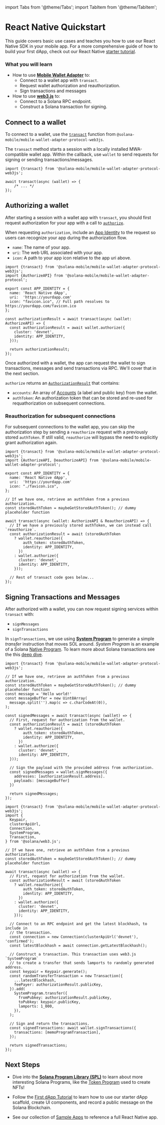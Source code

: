 import Tabs from '@theme/Tabs';
import TabItem from '@theme/TabItem';

# React Native Quickstart

This guide covers basic use cases and teaches you how to use our React Native SDK in your mobile app.
For a more comprehensive guide of how to build your first  dApp, check out our React Native [starter tutorial](/react-native/first_app_tutorial).

### What you will learn
- How to use [**Mobile Wallet Adapter**](/react-native/overview#library-overview) to:
  - Connect to a wallet app with `transact`.
  - Request wallet authorization and reauthorization.
  - Sign transactions and messages
- How to use [**web3.js**](https://solana-labs.github.io/solana-web3.js/) to:
  - Connect to a Solana RPC endpoint.
  - Construct a Solana transaction for signing.

## Connect to a wallet

To connect to a wallet, use the [`transact`](https://github.com/solana-mobile/mobile-wallet-adapter/blob/main/js/packages/mobile-wallet-adapter-protocol-web3js/src/transact.ts) function from `@solana-mobile/mobile-wallet-adapter-protocol-web3js`. 

The `transact` method starts a session with a locally installed MWA-compatible wallet app. Within the callback, use
`wallet` to send requests for signing or sending transactions/messages.

```tsx
import {transact} from '@solana-mobile/mobile-wallet-adapter-protocol-web3js';

await transact(async (wallet) => {
    /* ... */
});
```

## Authorizing a wallet
After starting a session with a wallet app with `transact`, you should first request authorization for your app with a call to [`authorize`](https://www.javadoc.io/doc/com.solanamobile/mobile-wallet-adapter-clientlib-ktx/latest/com/solana/mobilewalletadapter/clientlib/AdapterOperations.html#authorize(Uri,Uri,String,RpcCluster)).

When requesting `authorization`, include an [App Identity](https://github.com/solana-mobile/mobile-wallet-adapter/blob/main/js/packages/mobile-wallet-adapter-protocol/src/types.ts#L13) to the request so users can recognize your app during the authorization flow.
- `name`: The name of your app.
- `uri`: The web URL associated with your app.
- `icon`: A path to your app icon relative to the app uri above.

```tsx
import {transact} from '@solana-mobile/mobile-wallet-adapter-protocol-web3js';
import {AuthorizeAPI} from '@solana-mobile/mobile-wallet-adapter-protocol';

export const APP_IDENTITY = {
  name: 'React Native dApp',
  uri:  'https://yourdapp.com'
  icon: "favicon.ico", // Full path resolves to https://yourdapp.com/favicon.ico
};

const authorizationResult = await transact(async (wallet: AuthorizeAPI) => {
  const authorizationResult = await wallet.authorize({
    cluster: 'devnet',
    identity: APP_IDENTITY,
  }));

  return authorizationResult;
});
```

Once authorized with a wallet, the app can request the wallet to sign transactions, messages and send transactions via RPC. We'll cover that in the next section. 

`authorize` returns an [`AuthorizationResult`](https://github.com/solana-mobile/mobile-wallet-adapter/blob/main/js/packages/mobile-wallet-adapter-protocol/src/types.ts#L31) that contains:
- `accounts`: An array of [Accounts](https://github.com/solana-mobile/mobile-wallet-adapter/blob/main/js/packages/mobile-wallet-adapter-protocol/src/types.ts#L3) (a label and public key) from the wallet.
- `authToken`: An authorization token that can be stored and re-used for requathorization on subsequent connections.

### Reauthorization for subsequent connections

For subsequent connections to the wallet app, you can skip the authorization step by sending a `reauthorize` request 
with a previously stored `authToken`. If still valid, `reauthorize` will bypass the need to explicitly grant authorization again.

```tsx
import {transact} from '@solana-mobile/mobile-wallet-adapter-protocol-web3js';
import {AuthorizeAPI, DeauthorizeAPI} from '@solana-mobile/mobile-wallet-adapter-protocol';

export const APP_IDENTITY = {
  name: 'React Native dApp',
  uri:  'https://yourdapp.com'
  icon: "./favicon.ico",
};

// If we have one, retrieve an authToken from a previous authorization. 
const storedAuthToken = maybeGetStoredAuthToken(); // dummy placeholder function

await transact(async (wallet: AuthorizeAPI & ReauthorizeAPI) => {
  // If we have a previously stored authToken, we can instead call `reauthorize`.
  const authorizationResult = await (storedAuthToken
    ? wallet.reauthorize({
        auth_token: storedAuthToken,
        identity: APP_IDENTITY,
      })
    : wallet.authorize({
      cluster: 'devnet',
      identity: APP_IDENTITY,
    }));

  // Rest of transact code goes below...
});
```

## Signing Transactions and Messages

After authorized with a wallet, you can now request signing services within `transact` with:
- `signMessages`
- `signTransactions`

In `signTransactions`, we use using [**System Program**](https://docs.solana.com/developing/runtime-facilities/programs#system-program) to generate a simple *transfer* instruction that moves SOL around. *System Program* is an example of a Solana [Native Program](https://docs.solana.com/developing/runtime-facilities/programs). To learn more about Solana transactions see the this [deep dive](https://docs.solana.com/developing/programming-model/transactions).

<Tabs>
<TabItem value="signMessasges" label="signMessages">

```tsx
import {transact} from '@solana-mobile/mobile-wallet-adapter-protocol-web3js';

// If we have one, retrieve an authToken from a previous authorization. 
const storedAuthToken = maybeGetStoredAuthToken(); // dummy placeholder function
const message = 'Hello world!'
const messageBuffer = new Uint8Array(
  message.split('').map(c => c.charCodeAt(0)),
);

const signedMessages = await transact(async (wallet) => {
  // First, request for authorization from the wallet.
  const authorizationResult = await (storedAuthToken
    ? wallet.reauthorize({
        auth_token: storedAuthToken,
        identity: APP_IDENTITY,
      })
    : wallet.authorize({
      cluster: 'devnet',
      identity: APP_IDENTITY,
  }));

  // Sign the payload with the provided address from authorization.
  const signedMessages = wallet.signMessages({
    addresses: [authorizationResult.address].
    payloads: [messageBuffer]
  })

  return signedMessages;
});
```

</TabItem>
<TabItem value="signTransactions" label="signTransactions">

```tsx
import {transact} from '@solana-mobile/mobile-wallet-adapter-protocol-web3js';
import {
  Keypair,
  clusterApiUrl,
  Connection,
  SystemProgram,
  Transaction,
} from '@solana/web3.js';

// If we have one, retrieve an authToken from a previous authorization. 
const storedAuthToken = maybeGetStoredAuthToken(); // dummy placeholder function

await transact(async (wallet) => {
  // First, request for authorization from the wallet.
  const authorizationResult = await (storedAuthToken
    ? wallet.reauthorize({
        auth_token: storedAuthToken,
        identity: APP_IDENTITY,
      })
    : wallet.authorize({
      cluster: 'devnet',
      identity: APP_IDENTITY,
    }));

  // Connect to an RPC endpoint and get the latest blockhash, to include in
  // the transaction.
  const connection = new Connection(clusterApiUrl('devnet'), 'confirmed');
  const latestBlockhash = await connection.getLatestBlockhash();

  // Construct a transaction. This transaction uses web3.js `SystemProgram`
  // to create a transfer that sends lamports to randomly generated address.
  const keypair = Keypair.generate();
  const randomTransferTransaction = new Transaction({
    ...latestBlockhash,
    feePayer: authorizationResult.publicKey,
  }).add(
    SystemProgram.transfer({
      fromPubkey: authorizationResult.publicKey,
      toPubkey: keypair.publicKey,
      lamports: 1_000,
    }),
  );

  // Sign and return the transactions.
  const signedTransactions: await wallet.signTransactions({
    transactions: [memoProgramTransaction],
  });

  return signedTransactions;
});
```

</TabItem>
</Tabs>

## Next Steps

- Dive into the [**Solana Program Library (SPL)**](https://spl.solana.com/) to learn about more interesting Solana Programs, like the [Token Program](https://spl.solana.com/token) used to create NFTs!

- Follow the [First dApp Tutorial](/react-native/first_app_tutorial.md) to learn how to use our starter dApp scaffold, create UI components, and record a public message on the Solana Blockchain.

- See our collection of [Sample Apps](/sample-apps/sample_app_overview) to reference a full React Native app.






